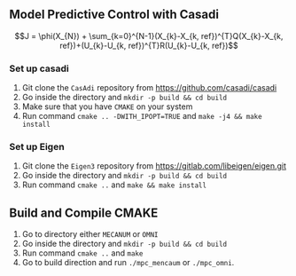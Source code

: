 ## Model Predictive Control with Casadi

```math
J = \phi(X_{N}) + \sum_{k=0}^{N-1}(X_{k}-X_{k, ref})^{T}Q(X_{k}-X_{k, ref})+(U_{k}-U_{k, ref})^{T}R(U_{k}-U_{k, ref})
```


### Set up casadi

1. Git clone the `CasAdi` repository from https://github.com/casadi/casadi
2. Go inside the directory and `mkdir -p build && cd build`
3. Make sure that you have `CMAKE` on your system
4. Run command `cmake .. -DWITH_IPOPT=TRUE` and `make -j4 && make install`

### Set up Eigen

1. Git clone the `Eigen3` repository from https://gitlab.com/libeigen/eigen.git
2. Go inside the directory and `mkdir -p build && cd build`
3. Run command `cmake ..` and `make && make install`


## Build and Compile CMAKE

1. Go to directory either `MECANUM` or `OMNI`
2. Go inside the directory and `mkdir -p build && cd build`
3. Run command `cmake ..` and `make`
4. Go to build direction and run  `./mpc_mencaum` or `./mpc_omni`.